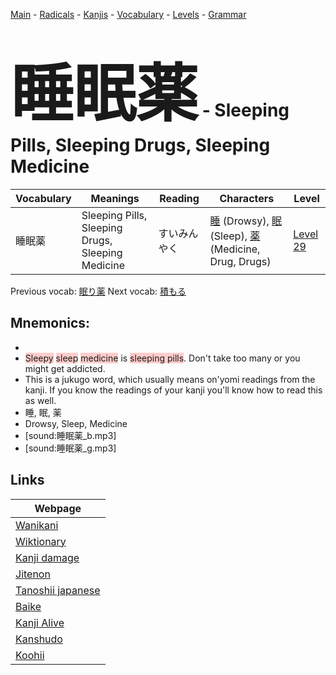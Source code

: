 <style> bigfont {font-size: 100px}</style>
[Main](../README.md) -
[Radicals](../radicals.md) -
[Kanjis](../kanjis.md) -
[Vocabulary](../vocabulary.md) -
[Levels](../levels.md) -
[Grammar](../grammar.md)
# <bigfont> 睡眠薬</bigfont> - Sleeping Pills, Sleeping Drugs, Sleeping Medicine 

| Vocabulary | Meanings | Reading | Characters | Level |
| --- | --- | --- | --- | --- |
| 睡眠薬 | Sleeping Pills, Sleeping Drugs, Sleeping Medicine | すいみんやく |  [睡](../kanjis/睡.md) (Drowsy), [眠](../kanjis/眠.md) (Sleep), [薬](../kanjis/薬.md) (Medicine, Drug, Drugs) | [Level 29](../levels/wk_level29.md) |

Previous vocab: [眠り薬](眠り薬.md) Next vocab: [積もる](積もる.md) 

## Mnemonics:

* 
* <span style="background-color:#ffcccb"> Sleepy</span> <span style="background-color:#ffcccb"> sleep</span> <span style="background-color:#ffcccb"> medicine</span> is <span style="background-color:#ffcccb"> sleeping pills</span>. Don't take too many or you might get addicted.
* This is a jukugo word, which usually means on'yomi readings from the kanji. If you know the readings of your kanji you'll know how to read this as well.
* 睡, 眠, 薬
* Drowsy, Sleep, Medicine
* [sound:睡眠薬_b.mp3]
* [sound:睡眠薬_g.mp3]


## Links 

| Webpage |
| --- |
| [Wanikani          ](https://www.wanikani.com/kanji/睡眠薬) |
| [Wiktionary        ](https://en.wiktionary.org/wiki/睡眠薬) |
| [Kanji damage      ](http://www.kanjidamage.com/kanji/search?utf8=✓&q=睡眠薬) |
| [Jitenon           ](https://jitenon.com/kanji/睡眠薬) |
| [Tanoshii japanese ](https://www.tanoshiijapanese.com/dictionary/kanji.cfm?k=睡眠薬) |
| [Baike             ](https://baike.baidu.com/item/睡眠薬) |
| [Kanji Alive       ](https://app.kanjialive.com/睡眠薬) |
| [Kanshudo          ](https://www.kanshudo.com/searchmn?q=睡眠薬) |
| [Koohii            ](https://kanji.koohii.com/study/kanji/睡眠薬) |
